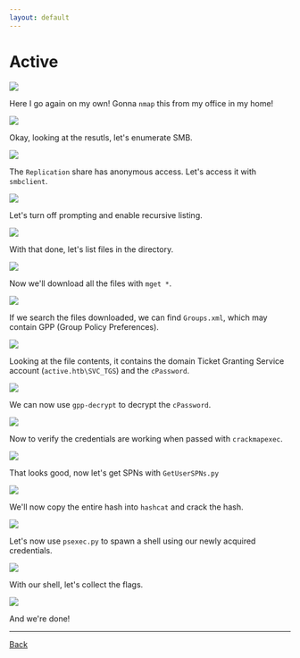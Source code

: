 ```yaml
---
layout: default
---
```


# Active

![](./01.png)

Here I go again on my own!  Gonna ```nmap``` this from my office in my home!

![](./02.png)

Okay, looking at the resutls, let's enumerate SMB.

![](./03.png)

The ```Replication``` share has anonymous access.  Let's access it with ```smbclient```.

![](./04.png)

Let's turn off prompting and enable recursive listing.

![](./05.png)

With that done, let's list files in the directory.

![](./06.png)

Now we'll download all the files with ```mget *```.

![](./07.png)

If we search the files downloaded, we can find ```Groups.xml```, which may contain GPP (Group Policy Preferences).

![](./08.png)

Looking at the file contents, it contains the domain Ticket Granting Service account (```active.htb\SVC_TGS```) and the ```cPassword```.

![](./09.png)

We can now use ```gpp-decrypt``` to decrypt the ```cPassword```.

![](./10.png)

Now to verify the credentials are working when passed with ```crackmapexec```.

![](./11.png)

That looks good, now let's get SPNs with ```GetUserSPNs.py```

![](./12.png)

We'll now copy the entire hash into ```hashcat``` and crack the hash.

![](./13.png)

Let's now use ```psexec.py``` to spawn a shell using our newly acquired credentials.

![](./14.png)

With our shell, let's collect the flags.

![](./15.png)

And we're done!

___

[Back](../)
